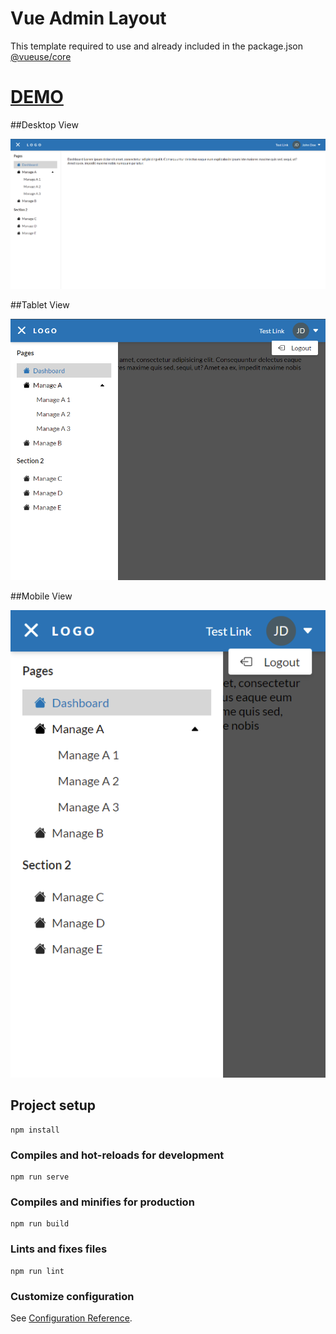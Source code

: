# Vue Admin Layout

This template required to use and already included in the package.json
<br/>
<a href="https://vueuse.org/" >@vueuse/core</a>

# <a href="https://zynth17.github.io/vue-admin-template/">DEMO</a>

##Desktop View

!['Screenshot Desktop'](./public/assets/screenshot-desktop.png)

##Tablet View

!['Screenshot Tablet'](./public/assets/screenshot-tablet.png)

##Mobile View

!['Screenshot Mobile'](./public/assets/screenshot-mobile.png)


## Project setup
```
npm install
```

### Compiles and hot-reloads for development
```
npm run serve
```

### Compiles and minifies for production
```
npm run build
```

### Lints and fixes files
```
npm run lint
```

### Customize configuration
See [Configuration Reference](https://cli.vuejs.org/config/).
